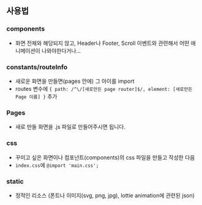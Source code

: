 ## 사용법

### components

- 화면 전체와 해당되지 않고, Header나 Footer, Scroll 이벤트와 관련해서 어떤 애니메이션이 나와야한다거나...

### constants/routeInfo

- 새로운 화면을 만들면(pages 안에) 그 아이를 import
- routes 변수에 `{ path: /^\/[새로만든 page router]$/, element: [새로만든 Page 이름] }` 추가

### Pages

- 새로 만들 화면을 .js 파일로 만들어주시면 됩니다.

### css

- 꾸미고 싶은 화면이나 컴포넌트(components)의 css 파일을 만들고 작성한 다음
- `index.css`에 `@import 'main.css';`

### static

- 정적인 리소스 (폰트나 이미지(svg, png, jpg), lottie animation에 관련된 json)

